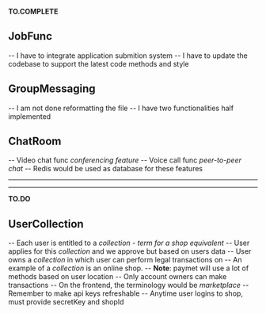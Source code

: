 **TO.COMPLETE**

## JobFunc

-- I have to integrate application submition system
-- I have to update the codebase to support the latest code methods and style

## GroupMessaging

-- I am not done reformatting the file
-- I have two functionalities half implemented

## ChatRoom

-- Video chat func _conferencing feature_
-- Voice call func _peer-to-peer chat_
-- Redis would be used as database for these features

---

---

**TO.DO**

## UserCollection

-- Each user is entitled to a _collection - term for a shop equivalent_
-- User applies for this _collection_ and we approve but based on users data
-- User owns a _collection_ in which user can perform legal transactions on
-- An example of a _collection_ is an online shop.
-- **Note**: paymet will use a lot of methods based on user location
-- Only account owners can make transactions
-- On the frontend, the terminology would be _marketplace_
-- Remember to make api keys refreshable
-- Anytime user logins to shop, must provide secretKey and shopId
